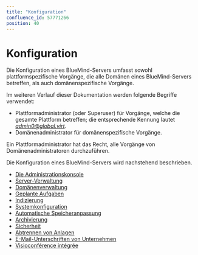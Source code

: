 ```yaml
---
title: "Konfiguration"
confluence_id: 57771266
position: 40
---
```

# Konfiguration


Die Konfiguration eines BlueMind-Servers umfasst sowohl plattformspezifische Vorgänge, die alle Domänen eines BlueMind-Servers betreffen, als auch domänenspezifische Vorgänge.

Im weiteren Verlauf dieser Dokumentation werden folgende Begriffe verwendet:

- Plattformadministrator (oder Superuser) für Vorgänge, welche die gesamte Plattform betreffen; die entsprechende Kennung lautet *admin0@global.virt.*
- Domänenadministrator für domänenspezifische Vorgänge.


Ein Plattformadministrator hat das Recht, alle Vorgänge von Domänenadministratoren durchzuführen.

Die Konfiguration eines BlueMind-Servers wird nachstehend beschrieben.


- [Die Administrationskonsole](/Guide_de_l_administrateur/Configuration/La_console_d_administration/)
- [Server-Verwaltung](/Guide_de_l_administrateur/Configuration/Gestion_des_serveurs/)
- [Domänenverwaltung](/Guide_de_l_administrateur/Configuration/Gestion_des_domaines/)
- [Geplante Aufgaben](/Guide_de_l_administrateur/Configuration/Les_tâches_planifiées/)
- [Indizierung](/Guide_de_l_administrateur/Configuration/Indexation/)
- [Systemkonfiguration](/Guide_de_l_administrateur/Configuration/Configuration_système/)
- [Automatische Speicheranpassung](/Guide_de_l_administrateur/Configuration/Ajustement_automatique_de_la_mémoire/)
- [Archivierung](/Guide_de_l_administrateur/Configuration/Archivage/)
- [Sicherheit](/Guide_de_l_administrateur/Configuration/Securite/)
- [Abtrennen von Anlagen](/Guide_de_l_administrateur/Configuration/Detachement_des_pieces_jointes/)
- [E-Mail-Unterschriften von Unternehmen](/Guide_de_l_administrateur/Configuration/Signatures_d_entreprise/)
- [Visioconférence intégrée](/Guide_de_l_administrateur/Configuration/Visioconference_integree/)


 

